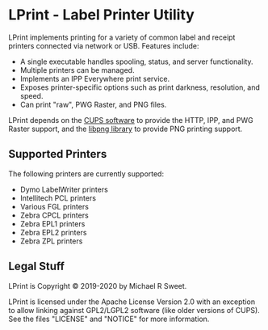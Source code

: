 LPrint - Label Printer Utility
==============================

LPrint implements printing for a variety of common label and receipt printers
connected via network or USB.  Features include:

- A single executable handles spooling, status, and server functionality.
- Multiple printers can be managed.
- Implements an IPP Everywhere print service.
- Exposes printer-specific options such as print darkness, resolution, and
  speed.
- Can print "raw", PWG Raster, and PNG files.

LPrint depends on the [CUPS software](https://www.cups.org) to provide the
HTTP, IPP, and PWG Raster support, and the
[libpng library](https://www.libpng.org) to provide PNG printing support.


Supported Printers
------------------

The following printers are currently supported:

- Dymo LabelWriter printers
- Intellitech PCL printers
- Various FGL printers
- Zebra CPCL printers
- Zebra EPL1 printers
- Zebra EPL2 printers
- Zebra ZPL printers


Legal Stuff
-----------

LPrint is Copyright © 2019-2020 by Michael R Sweet.

LPrint is licensed under the Apache License Version 2.0 with an exception to
allow linking against GPL2/LGPL2 software (like older versions of CUPS).  See
the files "LICENSE" and "NOTICE" for more information.
